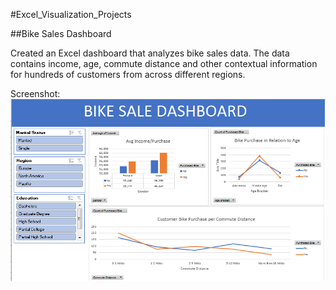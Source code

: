 #Excel_Visualization_Projects

##Bike Sales Dashboard 

Created an Excel dashboard that analyzes bike sales data. The data contains income, age, commute distance and other contextual information for hundreds of customers from across different regions. 

Screenshot: 
![Excel_Visualization_Projects](exceldash.PNG)
